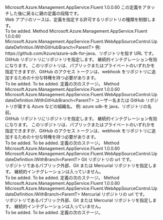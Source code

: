 <Type Name="IWithRepositoryType&lt;ParentT&gt;" FullName="Microsoft.Azure.Management.AppService.Fluent.WebAppSourceControl.UpdateDefinition.IWithRepositoryType&lt;ParentT&gt;">
  <TypeSignature Language="C#" Value="public interface IWithRepositoryType&lt;ParentT&gt;" />
  <TypeSignature Language="ILAsm" Value=".class public interface auto ansi abstract IWithRepositoryType`1&lt;ParentT&gt;" />
  <TypeSignature Language="DocId" Value="T:Microsoft.Azure.Management.AppService.Fluent.WebAppSourceControl.UpdateDefinition.IWithRepositoryType`1" />
  <TypeSignature Language="VB.NET" Value="Public Interface IWithRepositoryType(Of ParentT)" />
  <TypeSignature Language="F#" Value="type IWithRepositoryType&lt;'ParentT&gt; = interface" />
  <AssemblyInfo>
    <AssemblyName>Microsoft.Azure.Management.AppService.Fluent</AssemblyName>
    <AssemblyVersion>1.0.0.60</AssemblyVersion>
  </AssemblyInfo>
  <TypeParameters>
    <TypeParameter Name="ParentT" />
  </TypeParameters>
  <Interfaces />
  <Docs>
    <typeparam name="ParentT">この定義をアタッチした後に戻るに親の定義の段階です。</typeparam>
    <summary>
            Web アプリのソースは、定義を指定する許可するリポジトリの種類を制御します。
            </summary>
    <remarks>To be added.</remarks>
  </Docs>
  <Members>
    <Member MemberName="WithContinuouslyIntegratedGitHubRepository">
      <MemberSignature Language="C#" Value="public Microsoft.Azure.Management.AppService.Fluent.WebAppSourceControl.UpdateDefinition.IWithGitHubBranch&lt;ParentT&gt; WithContinuouslyIntegratedGitHubRepository (string url);" />
      <MemberSignature Language="ILAsm" Value=".method public hidebysig newslot virtual instance class Microsoft.Azure.Management.AppService.Fluent.WebAppSourceControl.UpdateDefinition.IWithGitHubBranch`1&lt;!ParentT&gt; WithContinuouslyIntegratedGitHubRepository(string url) cil managed" />
      <MemberSignature Language="DocId" Value="M:Microsoft.Azure.Management.AppService.Fluent.WebAppSourceControl.UpdateDefinition.IWithRepositoryType`1.WithContinuouslyIntegratedGitHubRepository(System.String)" />
      <MemberSignature Language="VB.NET" Value="Public Function WithContinuouslyIntegratedGitHubRepository (url As String) As IWithGitHubBranch(Of ParentT)" />
      <MemberSignature Language="F#" Value="abstract member WithContinuouslyIntegratedGitHubRepository : string -&gt; Microsoft.Azure.Management.AppService.Fluent.WebAppSourceControl.UpdateDefinition.IWithGitHubBranch&lt;'ParentT&gt;" Usage="iWithRepositoryType.WithContinuouslyIntegratedGitHubRepository url" />
      <MemberType>Method</MemberType>
      <AssemblyInfo>
        <AssemblyName>Microsoft.Azure.Management.AppService.Fluent</AssemblyName>
        <AssemblyVersion>1.0.0.60</AssemblyVersion>
      </AssemblyInfo>
      <ReturnValue>
        <ReturnType>Microsoft.Azure.Management.AppService.Fluent.WebAppSourceControl.UpdateDefinition.IWithGitHubBranch&lt;ParentT&gt;</ReturnType>
      </ReturnValue>
      <Parameters>
        <Parameter Name="url" Type="System.String" />
      </Parameters>
      <Docs>
        <param name="url">例: https://github.com/Azure/azure-sdk-for-java、リポジトリを指す URL です。</param>
        <summary>
            GitHub リポジトリにリポジトリを指定します。 継続的インテグレーション有効になります。
            このリポジトリは、パブリックまたはプライベートのいずれかを指定できますが、GitHub のアクセス トークンは、webhook をリポジトリに追加するための十分な特権を持つ必要があります。
            </summary>
        <returns>To be added.</returns>
        <remarks>To be added.</remarks>
        <return>定義の次のステージ。</return>
      </Docs>
    </Member>
    <Member MemberName="WithContinuouslyIntegratedGitHubRepository">
      <MemberSignature Language="C#" Value="public Microsoft.Azure.Management.AppService.Fluent.WebAppSourceControl.UpdateDefinition.IWithGitHubBranch&lt;ParentT&gt; WithContinuouslyIntegratedGitHubRepository (string organization, string repository);" />
      <MemberSignature Language="ILAsm" Value=".method public hidebysig newslot virtual instance class Microsoft.Azure.Management.AppService.Fluent.WebAppSourceControl.UpdateDefinition.IWithGitHubBranch`1&lt;!ParentT&gt; WithContinuouslyIntegratedGitHubRepository(string organization, string repository) cil managed" />
      <MemberSignature Language="DocId" Value="M:Microsoft.Azure.Management.AppService.Fluent.WebAppSourceControl.UpdateDefinition.IWithRepositoryType`1.WithContinuouslyIntegratedGitHubRepository(System.String,System.String)" />
      <MemberSignature Language="VB.NET" Value="Public Function WithContinuouslyIntegratedGitHubRepository (organization As String, repository As String) As IWithGitHubBranch(Of ParentT)" />
      <MemberSignature Language="F#" Value="abstract member WithContinuouslyIntegratedGitHubRepository : string * string -&gt; Microsoft.Azure.Management.AppService.Fluent.WebAppSourceControl.UpdateDefinition.IWithGitHubBranch&lt;'ParentT&gt;" Usage="iWithRepositoryType.WithContinuouslyIntegratedGitHubRepository (organization, repository)" />
      <MemberType>Method</MemberType>
      <AssemblyInfo>
        <AssemblyName>Microsoft.Azure.Management.AppService.Fluent</AssemblyName>
        <AssemblyVersion>1.0.0.60</AssemblyVersion>
      </AssemblyInfo>
      <ReturnValue>
        <ReturnType>Microsoft.Azure.Management.AppService.Fluent.WebAppSourceControl.UpdateDefinition.IWithGitHubBranch&lt;ParentT&gt;</ReturnType>
      </ReturnValue>
      <Parameters>
        <Parameter Name="organization" Type="System.String" />
        <Parameter Name="repository" Type="System.String" />
      </Parameters>
      <Docs>
        <param name="organization">ユーザー名または GitHub リポジトリが属する Azure などの組織名。</param>
        <param name="repository">例: azure sdk-を java、リポジトリの名前。</param>
        <summary>
            GitHub リポジトリにリポジトリを指定します。 継続的インテグレーション有効になります。
            このリポジトリは、パブリックまたはプライベートのいずれかを指定できますが、GitHub のアクセス トークンは、webhook をリポジトリに追加するための十分な特権を持つ必要があります。
            </summary>
        <returns>To be added.</returns>
        <remarks>To be added.</remarks>
        <return>定義の次のステージ。</return>
      </Docs>
    </Member>
    <Member MemberName="WithPublicGitRepository">
      <MemberSignature Language="C#" Value="public Microsoft.Azure.Management.AppService.Fluent.WebAppSourceControl.UpdateDefinition.IWithBranch&lt;ParentT&gt; WithPublicGitRepository (string url);" />
      <MemberSignature Language="ILAsm" Value=".method public hidebysig newslot virtual instance class Microsoft.Azure.Management.AppService.Fluent.WebAppSourceControl.UpdateDefinition.IWithBranch`1&lt;!ParentT&gt; WithPublicGitRepository(string url) cil managed" />
      <MemberSignature Language="DocId" Value="M:Microsoft.Azure.Management.AppService.Fluent.WebAppSourceControl.UpdateDefinition.IWithRepositoryType`1.WithPublicGitRepository(System.String)" />
      <MemberSignature Language="VB.NET" Value="Public Function WithPublicGitRepository (url As String) As IWithBranch(Of ParentT)" />
      <MemberSignature Language="F#" Value="abstract member WithPublicGitRepository : string -&gt; Microsoft.Azure.Management.AppService.Fluent.WebAppSourceControl.UpdateDefinition.IWithBranch&lt;'ParentT&gt;" Usage="iWithRepositoryType.WithPublicGitRepository url" />
      <MemberType>Method</MemberType>
      <AssemblyInfo>
        <AssemblyName>Microsoft.Azure.Management.AppService.Fluent</AssemblyName>
        <AssemblyVersion>1.0.0.60</AssemblyVersion>
      </AssemblyInfo>
      <ReturnValue>
        <ReturnType>Microsoft.Azure.Management.AppService.Fluent.WebAppSourceControl.UpdateDefinition.IWithBranch&lt;ParentT&gt;</ReturnType>
      </ReturnValue>
      <Parameters>
        <Parameter Name="url" Type="System.String" />
      </Parameters>
      <Docs>
        <param name="url">Git リポジトリの url です。</param>
        <summary>
            リポジトリであるパブリック外部、Git または Mercurial リポジトリを指定します。
            継続的インテグレーションは入っていません。
            </summary>
        <returns>To be added.</returns>
        <remarks>To be added.</remarks>
        <return>定義の次のステージ。</return>
      </Docs>
    </Member>
    <Member MemberName="WithPublicMercurialRepository">
      <MemberSignature Language="C#" Value="public Microsoft.Azure.Management.AppService.Fluent.WebAppSourceControl.UpdateDefinition.IWithBranch&lt;ParentT&gt; WithPublicMercurialRepository (string url);" />
      <MemberSignature Language="ILAsm" Value=".method public hidebysig newslot virtual instance class Microsoft.Azure.Management.AppService.Fluent.WebAppSourceControl.UpdateDefinition.IWithBranch`1&lt;!ParentT&gt; WithPublicMercurialRepository(string url) cil managed" />
      <MemberSignature Language="DocId" Value="M:Microsoft.Azure.Management.AppService.Fluent.WebAppSourceControl.UpdateDefinition.IWithRepositoryType`1.WithPublicMercurialRepository(System.String)" />
      <MemberSignature Language="VB.NET" Value="Public Function WithPublicMercurialRepository (url As String) As IWithBranch(Of ParentT)" />
      <MemberSignature Language="F#" Value="abstract member WithPublicMercurialRepository : string -&gt; Microsoft.Azure.Management.AppService.Fluent.WebAppSourceControl.UpdateDefinition.IWithBranch&lt;'ParentT&gt;" Usage="iWithRepositoryType.WithPublicMercurialRepository url" />
      <MemberType>Method</MemberType>
      <AssemblyInfo>
        <AssemblyName>Microsoft.Azure.Management.AppService.Fluent</AssemblyName>
        <AssemblyVersion>1.0.0.60</AssemblyVersion>
      </AssemblyInfo>
      <ReturnValue>
        <ReturnType>Microsoft.Azure.Management.AppService.Fluent.WebAppSourceControl.UpdateDefinition.IWithBranch&lt;ParentT&gt;</ReturnType>
      </ReturnValue>
      <Parameters>
        <Parameter Name="url" Type="System.String" />
      </Parameters>
      <Docs>
        <param name="url">Mercurial リポジトリの url です。</param>
        <summary>
            リポジトリであるパブリック外部、Git または Mercurial リポジトリを指定します。
            継続的インテグレーションは入っていません。
            </summary>
        <returns>To be added.</returns>
        <remarks>To be added.</remarks>
        <return>定義の次のステージ。</return>
      </Docs>
    </Member>
  </Members>
</Type>